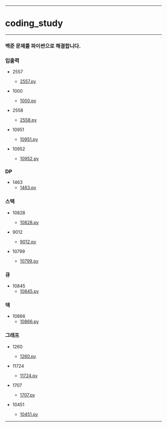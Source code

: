 ----------
# coding_study
----------

### 백준 문제를 파이썬으로 해결합니다.

### 입출력

* 2557
    - [2557.py](2557.py)

* 1000
    - [1000.py](1000.py)
    
* 2558
    - [2558.py](2558.py)

- 10951
    - [10951.py](10951.py)

- 10952
    - [10952.py](10952.py)

### DP

* 1463
    - [1463.py](1463.py)

### 스택

* 10828
    - [10828.py](10828.py)

* 9012
    - [9012.py](9012.py)

* 10799
    - [10799.py](10799.py)

### 큐

* 10845
    - [10845.py](10845.py)

### 덱

* 10866
    - [10866.py](10866.py)

### 그래프

* 1260
    - [1260.py](1260.py)

* 11724
    - [11724.py](11724.py)

* 1707
    - [1707.py](1707.py)

* 10451
    - [10451.py](10451.py)

----------